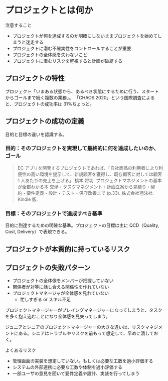 # プロジェクトとは何か

注意すること

- プロジェクトが何を達成するのか明確にしないままプロジェクトを始めてしまうと迷走する
- プロジェクトに潜む不確実性をコントロールすることが重要
- プロジェクトの全体感を失わないこと
- プロジェクトに潜むリスクを軽視すると計画が破綻する

## プロジェクトの特性

プロジェクト「いまある状態から、あるべき状態にするために行う、スタートからゴールまで続く複数の業務」。
「CHAOS 2020」という国際調査によると、プロジェクトの成功率は 31%ちょっと。

## プロジェクトの成功の定義

目的と目標の違いを認識する。

### 目的：そのプロジェクトを実現して最終的に何を達成したいのか、ゴール

> EC アプリを開発するプロジェクトであれば、「自社商品の利用者により利便性の高い環境を提示して、新規顧客を獲得し、既存顧客に対しては顧客 1 人あたりの売上を上げる」
> 橋本 将功. プロジェクトマネジメントの基本が全部わかる本 交渉・タスクマネジメント・計画立案から見積り・契約・要件定義・設計・テスト・保守改善まで (p.33). 株式会社翔泳社. Kindle 版.

### 目標：そのプロジェクトで達成すべき基準

目的に到達するための明確な基準。プロジェクトの目標は主に QCD（Quality, Cost, Delivery）で表現できる。

## プロジェクトが本質的に持っているリスク

## プロジェクトの失敗パターン

- プロジェクトの全体像をメンバーが把握していない
- 関係者が対等に話し合える関係性を作れていない
- プロジェクトマネージャが全体感を見れていない
  - 忙しすぎる or スキル不足

プロジェクトマネージャーがプレイングマネージャーになってしまうと、タスクを多く抱え込むことになり全体感を見失ってしまう。

ジュニアとシニアのプロジェクトマネージャーの大きな違いは、リスクマネジメントにある。シニアはトラブルやリスクを前もって想定して、早めに潰しておく。

よくあるリスク

- 管理画面の実装を想定していない。もしくは必要な工数を過小評価する
- システムの外部連携に必要な工数や体制を過小評価する
- 一部ユーザの意見を聞いて要件定義や設計、実装を行ってしまう
